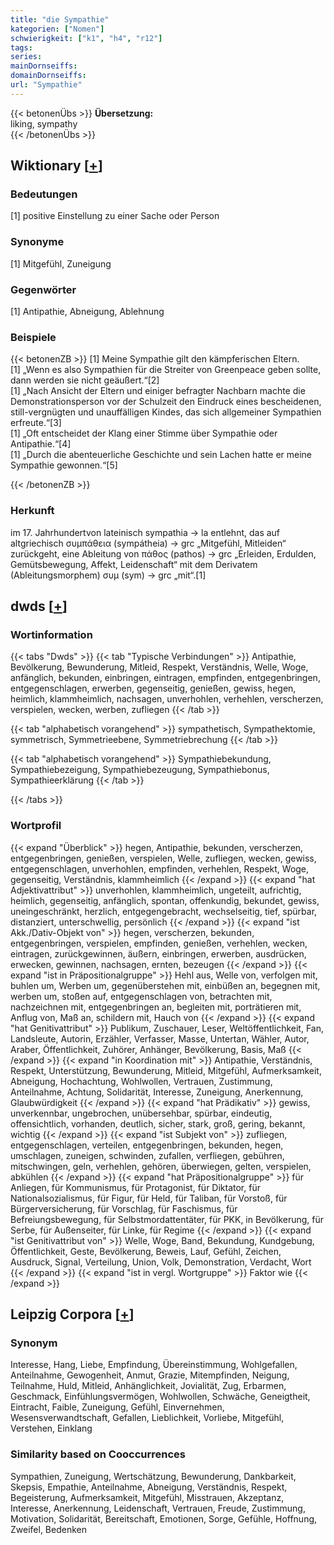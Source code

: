 ```yaml
---
title: "die Sympathie"
kategorien: ["Nomen"]
schwierigkeit: ["k1", "h4", "r12"]
tags:
series:
mainDornseiffs:
domainDornseiffs:
url: "Sympathie"
---
```


{{< betonenÜbs >}}
**Übersetzung:**  
liking, sympathy  
{{< /betonenÜbs >}}

## Wiktionary [[+](https://de.wiktionary.org/wiki/Sympathie)]

### Bedeutungen
[1] positive Einstellung zu einer Sache oder Person  

### Synonyme
[1] Mitgefühl, Zuneigung  

### Gegenwörter
[1] Antipathie, Abneigung, Ablehnung  

### Beispiele
{{< betonenZB >}}
[1] Meine Sympathie gilt den kämpferischen Eltern.  
[1] „Wenn es also Sympathien für die Streiter von Greenpeace geben sollte, dann werden sie nicht geäußert.“[2]  
[1] „Nach Ansicht der Eltern und einiger befragter Nachbarn machte die Demonstrationsperson vor der Schulzeit den Eindruck eines bescheidenen, still-vergnügten und unauffälligen Kindes, das sich allgemeiner Sympathien erfreute.“[3]  
[1] „Oft entscheidet der Klang einer Stimme über Sympathie oder Antipathie.“[4]  
[1] „Durch die abenteuerliche Geschichte und sein Lachen hatte er meine Sympathie gewonnen.“[5]  

{{< /betonenZB >}}
### Herkunft
im 17. Jahrhundertvon lateinisch sympathia → la entlehnt, das auf altgriechisch συμπάθεια (sympátheia) → grc „Mitgefühl, Mitleiden“ zurückgeht, eine Ableitung von πάθος (pathos) → grc „Erleiden, Erdulden, Gemütsbewegung, Affekt, Leidenschaft“ mit dem Derivatem (Ableitungsmorphem) συμ (sym) → grc „mit“.[1]  



## dwds [[+](https://www.dwds.de/wb/Sympathie)]

### Wortinformation
{{< tabs "Dwds" >}}
{{< tab "Typische Verbindungen" >}}
Antipathie, Bevölkerung, Bewunderung, Mitleid, Respekt, Verständnis, Welle, Woge, anfänglich, bekunden, einbringen, eintragen, empfinden, entgegenbringen, entgegenschlagen, erwerben, gegenseitig, genießen, gewiss, hegen, heimlich, klammheimlich, nachsagen, unverhohlen, verhehlen, verscherzen, verspielen, wecken, werben, zufliegen
{{< /tab >}}

{{< tab "alphabetisch vorangehend" >}}
sympathetisch, Sympathektomie, symmetrisch, Symmetrieebene, Symmetriebrechung
{{< /tab >}}

{{< tab "alphabetisch vorangehend" >}}
Sympathiebekundung, Sympathiebezeigung, Sympathiebezeugung, Sympathiebonus, Sympathieerklärung
{{< /tab >}}

{{< /tabs >}}

### Wortprofil
{{< expand "Überblick" >}} hegen, Antipathie, bekunden, verscherzen, entgegenbringen, genießen, verspielen, Welle, zufliegen, wecken, gewiss, entgegenschlagen, unverhohlen, empfinden, verhehlen, Respekt, Woge, gegenseitig, Verständnis, klammheimlich {{< /expand >}}
{{< expand "hat Adjektivattribut" >}} unverhohlen, klammheimlich, ungeteilt, aufrichtig, heimlich, gegenseitig, anfänglich, spontan, offenkundig, bekundet, gewiss, uneingeschränkt, herzlich, entgegengebracht, wechselseitig, tief, spürbar, distanziert, unterschwellig, persönlich {{< /expand >}}
{{< expand "ist Akk./Dativ-Objekt von" >}} hegen, verscherzen, bekunden, entgegenbringen, verspielen, empfinden, genießen, verhehlen, wecken, eintragen, zurückgewinnen, äußern, einbringen, erwerben, ausdrücken, erwecken, gewinnen, nachsagen, ernten, bezeugen {{< /expand >}}
{{< expand "ist in Präpositionalgruppe" >}} Hehl aus, Welle von, verfolgen mit, buhlen um, Werben um, gegenüberstehen mit, einbüßen an, begegnen mit, werben um, stoßen auf, entgegenschlagen von, betrachten mit, nachzeichnen mit, entgegenbringen an, begleiten mit, porträtieren mit, Anflug von, Maß an, schildern mit, Hauch von {{< /expand >}}
{{< expand "hat Genitivattribut" >}} Publikum, Zuschauer, Leser, Weltöffentlichkeit, Fan, Landsleute, Autorin, Erzähler, Verfasser, Masse, Untertan, Wähler, Autor, Araber, Öffentlichkeit, Zuhörer, Anhänger, Bevölkerung, Basis, Maß {{< /expand >}}
{{< expand "in Koordination mit" >}} Antipathie, Verständnis, Respekt, Unterstützung, Bewunderung, Mitleid, Mitgefühl, Aufmerksamkeit, Abneigung, Hochachtung, Wohlwollen, Vertrauen, Zustimmung, Anteilnahme, Achtung, Solidarität, Interesse, Zuneigung, Anerkennung, Glaubwürdigkeit {{< /expand >}}
{{< expand "hat Prädikativ" >}} gewiss, unverkennbar, ungebrochen, unübersehbar, spürbar, eindeutig, offensichtlich, vorhanden, deutlich, sicher, stark, groß, gering, bekannt, wichtig {{< /expand >}}
{{< expand "ist Subjekt von" >}} zufliegen, entgegenschlagen, verteilen, entgegenbringen, bekunden, hegen, umschlagen, zuneigen, schwinden, zufallen, verfliegen, gebühren, mitschwingen, geln, verhehlen, gehören, überwiegen, gelten, verspielen, abkühlen {{< /expand >}}
{{< expand "hat Präpositionalgruppe" >}} für Anliegen, für Kommunismus, für Protagonist, für Diktator, für Nationalsozialismus, für Figur, für Held, für Taliban, für Vorstoß, für Bürgerversicherung, für Vorschlag, für Faschismus, für Befreiungsbewegung, für Selbstmordattentäter, für PKK, in Bevölkerung, für Serbe, für Außenseiter, für Linke, für Regime {{< /expand >}}
{{< expand "ist Genitivattribut von" >}} Welle, Woge, Band, Bekundung, Kundgebung, Öffentlichkeit, Geste, Bevölkerung, Beweis, Lauf, Gefühl, Zeichen, Ausdruck, Signal, Verteilung, Union, Volk, Demonstration, Verdacht, Wort {{< /expand >}}
{{< expand "ist in vergl. Wortgruppe" >}} Faktor wie {{< /expand >}}

## Leipzig Corpora [[+](https://corpora.uni-leipzig.de/en/res?word=Sympathie&corpusId=deu_newscrawl-public_2018)]


### Synonym
Interesse, Hang, Liebe, Empfindung, Übereinstimmung, Wohlgefallen, Anteilnahme, Gewogenheit, Anmut, Grazie, Mitempfinden, Neigung, Teilnahme, Huld, Mitleid, Anhänglichkeit, Jovialität, Zug, Erbarmen, Geschmack, Einfühlungsvermögen, Wohlwollen, Schwäche, Geneigtheit, Eintracht, Faible, Zuneigung, Gefühl, Einvernehmen, Wesensverwandtschaft, Gefallen, Lieblichkeit, Vorliebe, Mitgefühl, Verstehen, Einklang


### Similarity based on Cooccurrences
Sympathien, Zuneigung, Wertschätzung, Bewunderung, Dankbarkeit, Skepsis, Empathie, Anteilnahme, Abneigung, Verständnis, Respekt, Begeisterung, Aufmerksamkeit, Mitgefühl, Misstrauen, Akzeptanz, Interesse, Anerkennung, Leidenschaft, Vertrauen, Freude, Zustimmung, Motivation, Solidarität, Bereitschaft, Emotionen, Sorge, Gefühle, Hoffnung, Zweifel, Bedenken

